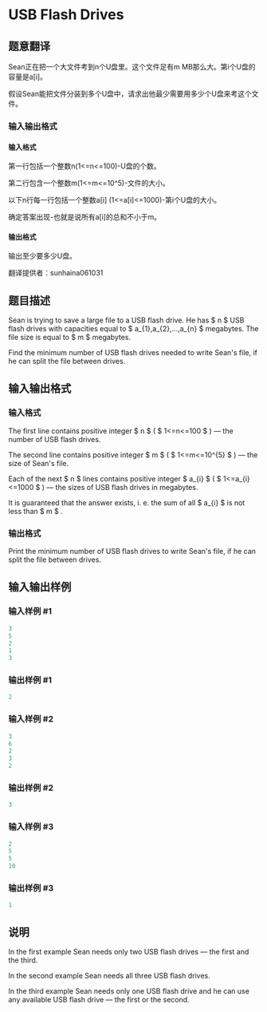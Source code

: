 # USB Flash Drives

## 题意翻译

Sean正在把一个大文件考到n个U盘里。这个文件足有m MB那么大。第i个U盘的容量是a[i]。

假设Sean能把文件分装到多个U盘中，请求出他最少需要用多少个U盘来考这个文件。

### 输入输出格式

#### 输入格式

第一行包括一个整数n(1<=n<=100)-U盘的个数。

第二行包含一个整数m(1<=m<=10^5)-文件的大小。

以下n行每一行包括一个整数a[i] (1<=a[i]<=1000)-第i个U盘的大小。

确定答案出现-也就是说所有a[i]的总和不小于m。

#### 输出格式

输出至少要多少U盘。

翻译提供者：sunhaina061031

## 题目描述

Sean is trying to save a large file to a USB flash drive. He has $ n $ USB flash drives with capacities equal to $ a_{1},a_{2},...,a_{n} $ megabytes. The file size is equal to $ m $ megabytes.

Find the minimum number of USB flash drives needed to write Sean's file, if he can split the file between drives.

## 输入输出格式

### 输入格式

The first line contains positive integer $ n $ ( $ 1<=n<=100 $ ) — the number of USB flash drives.

The second line contains positive integer $ m $ ( $ 1<=m<=10^{5} $ ) — the size of Sean's file.

Each of the next $ n $ lines contains positive integer $ a_{i} $ ( $ 1<=a_{i}<=1000 $ ) — the sizes of USB flash drives in megabytes.

It is guaranteed that the answer exists, i. e. the sum of all $ a_{i} $ is not less than $ m $ .

### 输出格式

Print the minimum number of USB flash drives to write Sean's file, if he can split the file between drives.

## 输入输出样例

### 输入样例 #1

```cpp
3
5
2
1
3

```
### 输出样例 #1

```cpp
2

```
### 输入样例 #2

```cpp
3
6
2
3
2

```
### 输出样例 #2

```cpp
3

```
### 输入样例 #3

```cpp
2
5
5
10

```
### 输出样例 #3

```cpp
1

```
## 说明

In the first example Sean needs only two USB flash drives — the first and the third.

In the second example Sean needs all three USB flash drives.

In the third example Sean needs only one USB flash drive and he can use any available USB flash drive — the first or the second.

